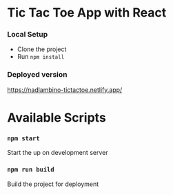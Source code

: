 # Tic Tac Toe App with React
### Local Setup
- Clone the project
- Run `npm install`

### Deployed version
https://nadlambino-tictactoe.netlify.app/

# Available Scripts
### `npm start`
Start the up on development server

### `npm run build`
Build the project for deployment
